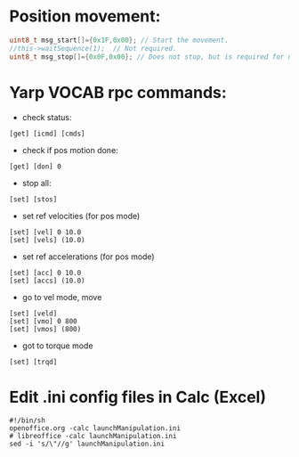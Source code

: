 # Position movement:

```c
uint8_t msg_start[]={0x1F,0x00}; // Start the movement.
//this->waitSequence(1);  // Not required.
uint8_t msg_stop[]={0x0F,0x00}; // Does not stop, but is required for next start.
```

# Yarp VOCAB rpc commands:
* check status:
```
[get] [icmd] [cmds]
```

* check if pos motion done:
```
[get] [don] 0
```

* stop all:
```
[set] [stos]
```

* set ref velocities (for pos mode)
```
[set] [vel] 0 10.0
[set] [vels] (10.0)
```

* set ref accelerations (for pos mode)
```
[set] [acc] 0 10.0
[set] [accs] (10.0)
```

* go to vel mode, move
```
[set] [veld]
[set] [vmo] 0 800
[set] [vmos] (800)
```

* got to torque mode
```
[set] [trqd]
```

# Edit .ini config files in Calc (Excel)
```
#!/bin/sh
openoffice.org -calc launchManipulation.ini
# libreoffice -calc launchManipulation.ini
sed -i 's/\"//g' launchManipulation.ini
```
